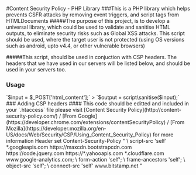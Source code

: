 #Content Security Policy - PHP Library
###This is a PHP library which helps prevents CSFR attacks by removing event triggers, and script tags from HTMLDocuments
#####The purpose of this project, is to develop a universal library, which could be used to validate and sanitise HTML outputs, to eliminate security risks such as Global XSS attacks. This script should be used, where the target user is not protected (using OS versions such as android, upto v4.4, or other vulnerable browsers) 

#####This script, should be used in conjuction with CSP headers. The headers that we have used in our servers will be listed below, and should be used in your servers too.

### Usage
<?php

`use libs\security\script;`

`require_once 'script.php';`



> `$input = $_POST['html_content'];`

> `$output = script\sanitise($input);`



### Adding CSP headers
#### This code should be editted and included in your `.htaccess` file please visit [Content Security Policy](http://content-security-policy.com/) / [From Google](https://developer.chrome.com/extensions/contentSecurityPolicy) / [From Mozilla](https://developer.mozilla.org/en-US/docs/Web/Security/CSP/Using_Content_Security_Policy) for more information


<ifModule mod_headers.c> 

    Header set Content-Security-Policy " \

    script-src 'self' *.googleapis.com https://maxcdn.bootstrapcdn.com https://code.jquery.com https://*.yahooapis.com *.cloudflare.com www.google-analytics.com; \

    form-action 'self'; \

    frame-ancestors 'self'; \

    object-src 'self';  \

    connect-src 'self'  www.bitstamp.net

    "

    </ifModule>



